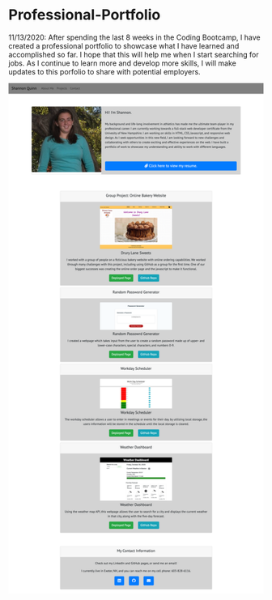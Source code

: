 # Professional-Portfolio

11/13/2020:
After spending the last 8 weeks in the Coding Bootcamp, I have created a professional portfolio to showcase what I have learned and accomplished so far. I hope that this will help me when I start searching for jobs. As I continue to learn more and develop more skills, I will make updates to this porfolio to share with potential employers. 

![screenshot](./assets/screenshot11-13-20.png)